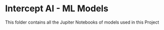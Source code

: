 # Intercept AI - ML Models

This folder contains all the Jupiter Notebooks of models used in this Project 
